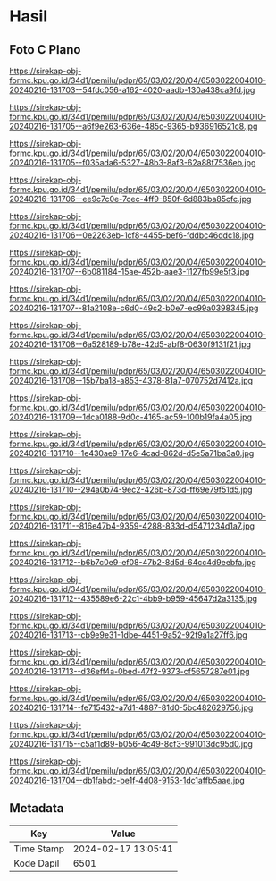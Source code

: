 # Hasil

## Foto C Plano

https://sirekap-obj-formc.kpu.go.id/34d1/pemilu/pdpr/65/03/02/20/04/6503022004010-20240216-131703--54fdc056-a162-4020-aadb-130a438ca9fd.jpg

https://sirekap-obj-formc.kpu.go.id/34d1/pemilu/pdpr/65/03/02/20/04/6503022004010-20240216-131705--a6f9e263-636e-485c-9365-b936916521c8.jpg

https://sirekap-obj-formc.kpu.go.id/34d1/pemilu/pdpr/65/03/02/20/04/6503022004010-20240216-131705--f035ada6-5327-48b3-8af3-62a88f7536eb.jpg

https://sirekap-obj-formc.kpu.go.id/34d1/pemilu/pdpr/65/03/02/20/04/6503022004010-20240216-131706--ee9c7c0e-7cec-4ff9-850f-6d883ba85cfc.jpg

https://sirekap-obj-formc.kpu.go.id/34d1/pemilu/pdpr/65/03/02/20/04/6503022004010-20240216-131706--0e2263eb-1cf8-4455-bef6-fddbc46ddc18.jpg

https://sirekap-obj-formc.kpu.go.id/34d1/pemilu/pdpr/65/03/02/20/04/6503022004010-20240216-131707--6b081184-15ae-452b-aae3-1127fb99e5f3.jpg

https://sirekap-obj-formc.kpu.go.id/34d1/pemilu/pdpr/65/03/02/20/04/6503022004010-20240216-131707--81a2108e-c6d0-49c2-b0e7-ec99a0398345.jpg

https://sirekap-obj-formc.kpu.go.id/34d1/pemilu/pdpr/65/03/02/20/04/6503022004010-20240216-131708--6a528189-b78e-42d5-abf8-0630f9131f21.jpg

https://sirekap-obj-formc.kpu.go.id/34d1/pemilu/pdpr/65/03/02/20/04/6503022004010-20240216-131708--15b7ba18-a853-4378-81a7-070752d7412a.jpg

https://sirekap-obj-formc.kpu.go.id/34d1/pemilu/pdpr/65/03/02/20/04/6503022004010-20240216-131709--1dca0188-9d0c-4165-ac59-100b19fa4a05.jpg

https://sirekap-obj-formc.kpu.go.id/34d1/pemilu/pdpr/65/03/02/20/04/6503022004010-20240216-131710--1e430ae9-17e6-4cad-862d-d5e5a71ba3a0.jpg

https://sirekap-obj-formc.kpu.go.id/34d1/pemilu/pdpr/65/03/02/20/04/6503022004010-20240216-131710--294a0b74-9ec2-426b-873d-ff69e79f51d5.jpg

https://sirekap-obj-formc.kpu.go.id/34d1/pemilu/pdpr/65/03/02/20/04/6503022004010-20240216-131711--816e47b4-9359-4288-833d-d5471234d1a7.jpg

https://sirekap-obj-formc.kpu.go.id/34d1/pemilu/pdpr/65/03/02/20/04/6503022004010-20240216-131712--b6b7c0e9-ef08-47b2-8d5d-64cc4d9eebfa.jpg

https://sirekap-obj-formc.kpu.go.id/34d1/pemilu/pdpr/65/03/02/20/04/6503022004010-20240216-131712--435589e6-22c1-4bb9-b959-45647d2a3135.jpg

https://sirekap-obj-formc.kpu.go.id/34d1/pemilu/pdpr/65/03/02/20/04/6503022004010-20240216-131713--cb9e9e31-1dbe-4451-9a52-92f9a1a27ff6.jpg

https://sirekap-obj-formc.kpu.go.id/34d1/pemilu/pdpr/65/03/02/20/04/6503022004010-20240216-131713--d36eff4a-0bed-47f2-9373-cf5657287e01.jpg

https://sirekap-obj-formc.kpu.go.id/34d1/pemilu/pdpr/65/03/02/20/04/6503022004010-20240216-131714--fe715432-a7d1-4887-81d0-5bc482629756.jpg

https://sirekap-obj-formc.kpu.go.id/34d1/pemilu/pdpr/65/03/02/20/04/6503022004010-20240216-131715--c5af1d89-b056-4c49-8cf3-991013dc95d0.jpg

https://sirekap-obj-formc.kpu.go.id/34d1/pemilu/pdpr/65/03/02/20/04/6503022004010-20240216-131704--db1fabdc-be1f-4d08-9153-1dc1affb5aae.jpg


## Metadata

| Key        | Value               |
| ---------- | ------------------- |
| Time Stamp | 2024-02-17 13:05:41 |
| Kode Dapil | 6501                |



